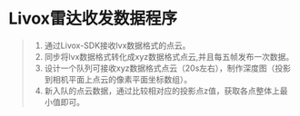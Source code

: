# Livox雷达收发数据程序

> 1. 通过Livox-SDK接收lvx数据格式的点云。
> 2. 同步将lvx数据格式转化成xyz数据格式点云,并且每五帧发布一次数据。
> 3. 设计一个队列可接收xyz数据格式点云（20s左右），制作深度图（投影到相机平面上点云的像素平面坐标数组）。
> 4. 新入队的点云数据，通过比较相对应的投影点z值，获取各点整体上最小值即可。
